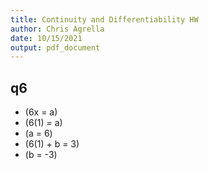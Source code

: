 ```yaml
---
title: Continuity and Differentiability HW
author: Chris Agrella
date: 10/15/2021
output: pdf_document
---
```


## q6

- \(6x = a\)
- \(6(1) = a\)
- \(a = 6\)
- \(6(1) + b = 3\)
- \(b = -3\)
